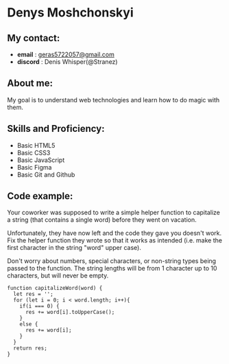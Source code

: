 # Denys Moshchonskyi
## My contact:
* __email__ : geras5722057@gmail.com
* __discord__ : Denis Whisper(@Stranez)
## About me:


My goal is to understand web technologies and learn how to do magic with them.
## Skills and Proficiency:
* Basic HTML5
* Basic CSS3
* Basic JavaScript
* Basic Figma
* Basic Git and Github
## Code example:


Your coworker was supposed to write a simple helper function to capitalize a string (that contains a single word) before they went on vacation.


Unfortunately, they have now left and the code they gave you doesn't work. Fix the helper function they wrote so that it works as intended (i.e. make the first character in the string "word" upper case).


Don't worry about numbers, special characters, or non-string types being passed to the function. The string lengths will be from 1 character up to 10 characters, but will never be empty.
```
function capitalizeWord(word) {
  let res = '';
  for (let i = 0; i < word.length; i++){
    if(i === 0) {
      res += word[i].toUpperCase();
    }
    else {
      res += word[i];
    }
  }
  return res;
}
```